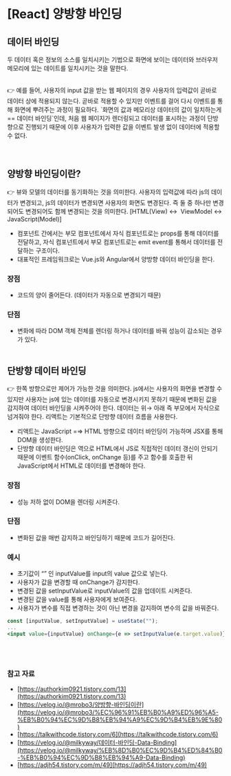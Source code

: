 # [React] 양방향 바인딩 
## 데이터 바인딩

두 데이터 혹은 정보의 소스를 일치시키는 기법으로 화면에 보이는 데이터와 브러우저 메모리에 있는 데이트를 일치시키는 것을 말한다. <br /><br />

<aside>
👉 예를 들어, 사용자의 input 값을 받는 웹 페이지의 경우 사용자의 입력값이 곧바로 데이터 상에 적용되지 않는다. 곧바로 적용할 수 있지만 이벤트를 걸어 다시 이벤트를 통해 화면에 뿌려주는 과정이 필요하다. 
`화면의 값과 메모리상 데이터의 값이 일치하는게 == 데이터 바인딩`인데, 처음 웹 페이지가 렌더링되고 데이터를 표시하는 과정이 단방향으로 진행되기 때문에 이후 사용자가 입력한 값을 이벤트 발생 없이 데이터에 적용할 수 없다.
</aside>
<br /><br />

## 양방향 바인딩이란?

<aside>
👉 뷰와 모델의 데이터를 동기화하는 것을 의미한다. 사용자의 입력값에 따라 js의 데이터가 변경되고, js의 데이터가 변경되면 사용자의 화면도 변경된다. 즉 둘 중 하나만 변경되어도 변경되어도 함께 변경되는 것을 의미한다. [HTML(View) ↔  ViewModel ↔  JavaScript(Model)]

</aside>

- 컴포넌트 간에서는 부모 컴포넌트에서 자식 컴포넌트로는 props를 통해 데이터를 전달하고, 자식 컴포넌트에서 부모 컴포넌트로는 emit event를 통해서 데이터를 전달하는 구조이다.
- 대표적인 프레임워크로는 Vue.js와 Angular에서 양방향 데이터 바인딩을 한다.

### 장점

- 코드의 양이 줄어든다. (데이터가 자동으로 변경되기 때문)

### 단점

- 변화에 따라 DOM 객체 전체를 렌더링 하거나 데이터를 바꿔 성능이 감소되는 경우가 있다.
<br /><br />

## 단방향 데이터 바인딩

<aside>
👉 한쪽 방향으로만 제어가 가능한 것을 의미한다. js에서는 사용자의 화면을 변경할 수 있지만 사용자는 js에 있는 데이터를 자동으로 변경시키지 못하기 때문에 변화된 값을 감지하여 데이터 바인딩을 시켜주어야 한다. 데이터는 위→ 아래 즉 부모에서 자식으로 넘겨줘야 한다. 리액트는 기본적으로 단방향 데이터 흐름을 사용한다.

</aside>

- 리액트는 JavaScript =⇒ HTML 방향으로 데이터 바인딩이 가능하며 JSX를 통해 DOM을 생성한다.
- 단방향 데이터 바인딩은 역으로 HTML에서 JS로 직접적인 데이터 갱신이 안되기 때문에 이벤트 함수(onClick, onChange 등)를 주고 함수를 호출한 뒤 JavaScript에서 HTML로 데이터를 변경해야 한다.

### 장점

- 성능 저하 없이 DOM을 렌더링 시켜준다.

### 단점

- 변화된 값을 매번 감지하고 바인딩하기 때문에 코드가 길어진다.

### 예시

- 초기값이 “” 인 inputValue를 input의 value 값으로 넣는다.
- 사용자가 값을 변경할 때 onChange가 감지한다.
- 변경된 값을 setInputValue로 inputValue의 값을 업데이트 시켜준다.
- 변경된 값을 value를 통해 사용자에게 보여준다.
- 사용자가 변수를 직접 변경하는 것이 아닌 변경을 감지하여 변수의 값을 바꿔준다.

```jsx
const [inputValue, setInputValue] = useState("");
...
<input value={inputValue} onChange={e => setInputValue(e.target.value)} />
```
<br /><br />

### 참고 자료

- [https://authorkim0921.tistory.com/13](https://authorkim0921.tistory.com/13)
- [https://velog.io/@mrobo3/양방향-바인딩이란](https://velog.io/@mrobo3/%EC%96%91%EB%B0%A9%ED%96%A5-%EB%B0%94%EC%9D%B8%EB%94%A9%EC%9D%B4%EB%9E%80)
- [https://talkwithcode.tistory.com/6](https://talkwithcode.tistory.com/6)
- [https://velog.io/@milkyway/데이터-바인딩-Data-Binding](https://velog.io/@milkyway/%EB%8D%B0%EC%9D%B4%ED%84%B0-%EB%B0%94%EC%9D%B8%EB%94%A9-Data-Binding)
- [https://adjh54.tistory.com/m/49](https://adjh54.tistory.com/m/49)